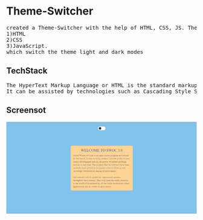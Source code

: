 <h1>Theme-Switcher</h1>
<pre>created a Theme-Switcher with the help of HTML, CSS, JS. There are three file which are uploaded i.e
1)HTML
2)CSS
3)JavaScript.
which switch the theme light and dark modes
</pre>
<h2>TechStack</h2>
<pre>
The HyperText Markup Language or HTML is the standard markup language for documents designed to be displayed in a web browser.
It can be assisted by technologies such as Cascading Style Sheets (CSS) and scripting languages such as JavaScript.
</pre>
<h2>Screensot</h2>
<img src="screenshot.jpg" alt="Desktop view">
